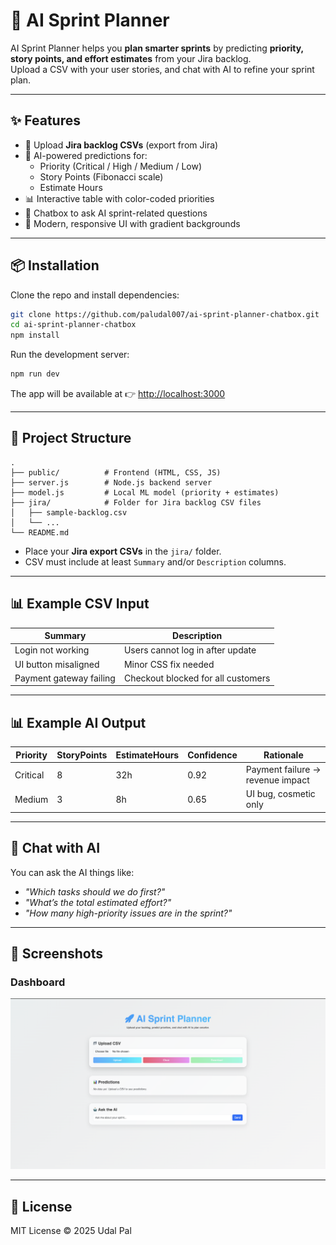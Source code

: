# 🚀 AI Sprint Planner

AI Sprint Planner helps you **plan smarter sprints** by predicting **priority, story points, and effort estimates** from your Jira backlog.  
Upload a CSV with your user stories, and chat with AI to refine your sprint plan.

---

## ✨ Features
- 📂 Upload **Jira backlog CSVs** (export from Jira)  
- 🤖 AI-powered predictions for:
  - Priority (Critical / High / Medium / Low)
  - Story Points (Fibonacci scale)
  - Estimate Hours
- 📊 Interactive table with color-coded priorities
- 💬 Chatbox to ask AI sprint-related questions
- 🎨 Modern, responsive UI with gradient backgrounds

---

## 📦 Installation

Clone the repo and install dependencies:

```bash
git clone https://github.com/paludal007/ai-sprint-planner-chatbox.git
cd ai-sprint-planner-chatbox
npm install
```

Run the development server:

```bash
npm run dev
```

The app will be available at 👉 [http://localhost:3000](http://localhost:3000)

---

## 📂 Project Structure

```
.
├── public/          # Frontend (HTML, CSS, JS)
├── server.js        # Node.js backend server
├── model.js         # Local ML model (priority + estimates)
├── jira/            # Folder for Jira backlog CSV files
│   ├── sample-backlog.csv
│   └── ...
└── README.md
```

- Place your **Jira export CSVs** in the `jira/` folder.  
- CSV must include at least `Summary` and/or `Description` columns.  

---

## 📊 Example CSV Input

| Summary                  | Description                          |
|---------------------------|--------------------------------------|
| Login not working         | Users cannot log in after update     |
| UI button misaligned      | Minor CSS fix needed                 |
| Payment gateway failing   | Checkout blocked for all customers   |

---

## 📊 Example AI Output

| Priority  | StoryPoints | EstimateHours | Confidence | Rationale |
|-----------|-------------|---------------|------------|-----------|
| Critical  | 8           | 32h           | 0.92       | Payment failure → revenue impact |
| Medium    | 3           | 8h            | 0.65       | UI bug, cosmetic only            |

---

## 💬 Chat with AI
You can ask the AI things like:
- *"Which tasks should we do first?"*
- *"What’s the total estimated effort?"*
- *"How many high-priority issues are in the sprint?"*

---

## 📸 Screenshots

### Dashboard
![Dashboard](screenshots/dashboard.png)


---

## 📜 License
MIT License © 2025 Udal Pal
